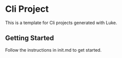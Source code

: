 # Cli Project

This is a template for Cli projects generated with Luke.

## Getting Started

Follow the instructions in init.md to get started.

